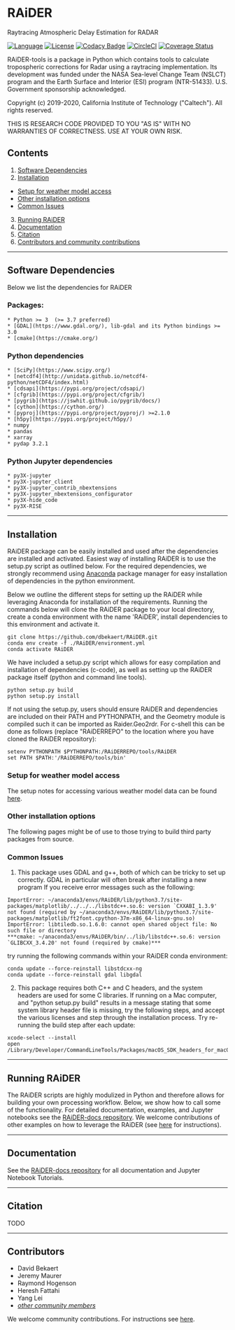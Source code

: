 # RAiDER
Raytracing Atmospheric Delay Estimation for RADAR

[![Language](https://img.shields.io/badge/python-3.7%2B-blue.svg)](https://www.python.org/)
[![License](https://img.shields.io/badge/License-Apache%202.0-blue.svg)](https://github.com/dbekaert/RAiDER/blob/dev/LICENSE)
[![Codacy Badge](https://api.codacy.com/project/badge/Grade/486716578ab549738e3b0485be1b0047)](https://www.codacy.com/manual/bekaertdavid/RAiDER?utm_source=github.com&amp;utm_medium=referral&amp;utm_content=dbekaert/RAiDER&amp;utm_campaign=Badge_Grade)
[![CircleCI](https://circleci.com/gh/dbekaert/RAiDER.svg?style=svg)](https://circleci.com/gh/dbekaert/RAiDER)
[![Coverage Status](https://coveralls.io/repos/github/dbekaert/RAiDER/badge.svg?branch=dev)](https://coveralls.io/github/dbekaert/RAiDER?branch=dev)

RAiDER-tools is a package in Python which contains tools to calculate tropospheric corrections for Radar using a raytracing implementation. Its development was funded under the NASA Sea-level Change Team (NSLCT) program and the Earth Surface and Interior (ESI) program (NTR-51433). U.S. Government sponsorship acknowledged.


Copyright (c) 2019-2020, California Institute of Technology ("Caltech"). All rights reserved.  

THIS IS RESEARCH CODE PROVIDED TO YOU "AS IS" WITH NO WARRANTIES OF CORRECTNESS. USE AT YOUR OWN RISK.

## Contents

1. [Software Dependencies](#software-dependencies)
2. [Installation](#installation)
- [Setup for weather model access](#setup-for-weather-model-access)
- [Other installation options](#other-installation-options)
- [Common Issues](#common-issues)
3. [Running RAiDER](#running-raider)
4. [Documentation](#documentation)
5. [Citation](#citation)
6. [Contributors and community contributions](#contributors)


------

## Software Dependencies
Below we list the dependencies for RAiDER

### Packages:
```
* Python >= 3  (>= 3.7 preferred)
* [GDAL](https://www.gdal.org/), lib-gdal and its Python bindings >= 3.0
* [cmake](https://cmake.org/)
```

### Python dependencies
```
* [SciPy](https://www.scipy.org/)
* [netcdf4](http://unidata.github.io/netcdf4-python/netCDF4/index.html)
* [cdsapi](https://pypi.org/project/cdsapi/)
* [cfgrib](https://pypi.org/project/cfgrib/)
* [pygrib](https://jswhit.github.io/pygrib/docs/)
* [cython](https://cython.org/)
* [pyproj](https://pypi.org/project/pyproj/) >=2.1.0
* [h5py](https://pypi.org/project/h5py/)
* numpy
* pandas
* xarray
* pydap 3.2.1
```


### Python Jupyter dependencies
```
* py3X-jupyter
* py3X-jupyter_client
* py3X-jupyter_contrib_nbextensions
* py3X-jupyter_nbextensions_configurator
* py3X-hide_code
* py3X-RISE
```


------
## Installation
RAiDER package can be easily installed and used after the dependencies are installed and activated.  Easiest way of installing RAiDER is to use the setup.py script as outlined below. For the required dependencies, we strongly recommend using [Anaconda](https://www.anaconda.com/distribution/) package manager for easy installation of dependencies in the python environment.

Below we outline the different steps for setting up the RAiDER while leveraging Anaconda for installation of the requirements. Running the commands below will clone the RAiDER package to your local directory, create a conda environment with the name 'RAiDER', install dependencies to this environment and activate it.

```
git clone https://github.com/dbekaert/RAiDER.git
conda env create -f ./RAiDER/environment.yml
conda activate RAiDER
```

We have included a setup.py script which allows for easy compilation and installation of dependencies (c-code), as well as setting up the RAiDER package itself (python and command line tools).
```
python setup.py build
python setup.py install
```

If not using the setup.py, users should ensure RAiDER and dependencies are included on their PATH and PYTHONPATH, and the Geometry module is compiled such it can be imported as Raider.Geo2rdr. For c-shell this can be done as follows (replace "RAiDERREPO" to the location where you have cloned the RAiDER repository):
```
setenv PYTHONPATH $PYTHONPATH:/RAiDERREPO/tools/RAiDER
set PATH $PATH:'/RAiDERREPO/tools/bin'
```

### Setup for weather model access
The setup notes for accessing various weather model data can be found [here](./weather_setup.md).

### Other installation options
The following pages might be of use to those trying to build third party packages from source.

### Common Issues

1. This package uses GDAL and g++, both of which can be tricky to set up correctly.
GDAL in particular will often break after installing a new program
If you receive error messages such as the following:

```
ImportError: ~/anaconda3/envs/RAiDER/lib/python3.7/site-packages/matplotlib/../../../libstdc++.so.6: version `CXXABI_1.3.9' not found (required by ~/anaconda3/envs/RAiDER/lib/python3.7/site-packages/matplotlib/ft2font.cpython-37m-x86_64-linux-gnu.so)
ImportError: libtiledb.so.1.6.0: cannot open shared object file: No such file or directory
***cmake: ~/anaconda3/envs/RAiDER/bin/../lib/libstdc++.so.6: version `GLIBCXX_3.4.20' not found (required by cmake)***
```

try running the following commands within your RAiDER conda environment:
```
conda update --force-reinstall libstdcxx-ng
conda update --force-reinstall gdal libgdal
```

2. This package requires both C++ and C headers, and the system headers are used for some C libraries. If running on a Mac computer, and "python setup.py build" results in a message stating that some system library header file is missing, try the following steps, and accept the various licenses and step through the installation process. Try re-running the build step after each update:

 ```
 xcode-select --install
 open /Library/Developer/CommandLineTools/Packages/macOS_SDK_headers_for_macOS_10.14.pkg
 ```


------
## Running RAiDER

The RAiDER scripts are highly modulized in Python and therefore allows for building your own processing workflow. Below, we show how to call some of the functionality. For detailed documentation, examples, and Jupyter notebooks see the [RAiDER-docs repository](https://github.com/dbekaert/RAiDER-docs). We welcome contributions of other examples on how to leverage the RAiDER  (see [here](https://github.com/dbekaert/RAiDER/blob/master/CONTRIBUTING.md) for instructions).



------
## Documentation

See the [RAiDER-docs repository](https://github.com/dbekaert/RAiDER-docs) for all documentation and Jupyter Notebook Tutorials.

------
## Citation
TODO

------
## Contributors    
* David Bekaert
* Jeremy Maurer
* Raymond Hogenson
* Heresh Fattahi
* Yang Lei
* [_other community members_](https://github.com/dbekaert/RAiDER/graphs/contributors)

We welcome community contributions. For instructions see [here](https://github.com/dbekaert/RAiDER/blob/dev/CONTRIBUTING.md).
